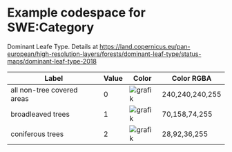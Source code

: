 # Example codespace for SWE:Category

Dominant Leafe Type. Details at https://land.copernicus.eu/pan-european/high-resolution-layers/forests/dominant-leaf-type/status-maps/dominant-leaf-type-2018

| Label | Value | Color | Color RGBA |
|-------|-------|-------|-----------|
| all non-tree covered areas | 0 | ![grafik](https://github.com/FAIRiCUBE/data-requests/assets/11915304/1d01084f-cd75-4052-8019-9e122270be47) | 240,240,240,255 |
| broadleaved trees | 1 | ![grafik](https://github.com/FAIRiCUBE/data-requests/assets/11915304/1254b337-78df-4560-bc35-b1ac5ceedc5f) | 70,158,74,255 |
| coniferous trees | 2 | ![grafik](https://github.com/FAIRiCUBE/data-requests/assets/11915304/cfdee270-398f-4d3f-901f-236e6ea6258e) | 28,92,36,255 |
